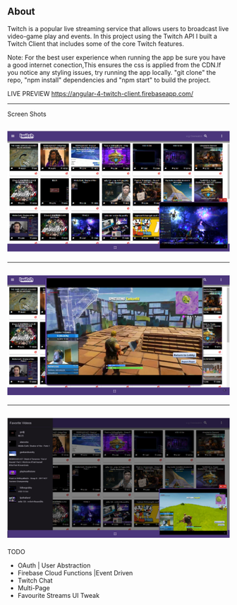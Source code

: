 About
-----------
Twitch is a popular live streaming service that allows users to broadcast live video-game play and events. In this project
using the Twitch API I built a Twitch Client that includes some of the core Twitch features.

Note: For the best user experience when running the app be sure you have a good internet conection,This ensures the css is applied from the CDN.If you notice any styling issues, try running the app locally. "git clone" the repo, "npm install" dependencies and "npm start" to build the project.

LIVE PREVIEW 
https://angular-4-twitch-client.firebaseapp.com/

------------------------------------------

Screen Shots

![Image](https://github.com/zimejin/Angular-4.0_Twitch-Client/blob/master/twitclihmsrn.png?raw=true)
-------------------------
------------------------
![Image](https://github.com/zimejin/Angular-4.0_Twitch-Client/blob/master/twtfulsrn.png?raw=true)
-------------------------
---------------------
![Image](https://github.com/zimejin/Angular-4.0_Twitch-Client/blob/master/twtfvlistsrn.png?raw=true)
-----------------------------------------------------------------------------------------------------------------------------------
TODO
* OAuth | User Abstraction
* Firebase Cloud Functions |Event Driven 
* Twitch Chat 
* Multi-Page
* Favourite Streams UI Tweak 
